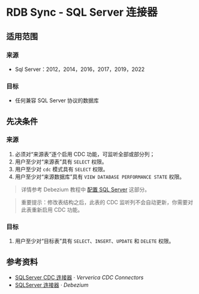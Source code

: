# RDB Sync - SQL Server 连接器

## 适用范围
### 来源
- Sql Server：2012，2014，2016，2017，2019，2022

### 目标
- 任何兼容 SQL Server 协议的数据库

## 先决条件

### 来源
1. 必须对“来源表”逐个启用 CDC 功能，可监听全部或部分列；
2. 用户至少对“来源表”具有 `SELECT` 权限。
3. 用户至少对 `cdc` 模式具有 `SELECT` 权限。
4. 用户至少对“来源数据库”具有 `VIEW DATABASE PERFORMANCE STATE` 权限。

> 详情参考 Debezium 教程中 [配置 SQL Server](https://debezium.io/documentation/reference/1.9/connectors/sqlserver.html#setting-up-sqlserver) 这部分。

> 重要提示：修改表结构之后，此表的 CDC 监听列不会自动更新，你需要对此表重新启用 CDC 功能。 

### 目标
1. 用户至少对“目标表”具有 `SELECT`、`INSERT`、`UPDATE` 和 `DELETE` 权限。

## 参考资料
- [SQLServer CDC 连接器](https://github.com/ververica/flink-cdc-connectors/blob/master/docs/content/connectors/sqlserver-cdc.md) · _Ververica CDC Connectors_
- [SQLServer 连接器](https://debezium.io/documentation/reference/1.9/connectors/sqlserver.htm) · _Debezium_
